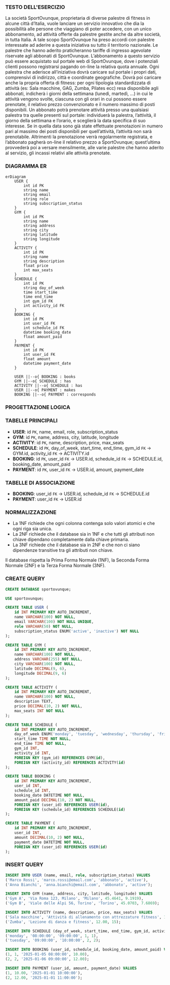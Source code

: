### TESTO DELL'ESERCIZIO

La società SportOvunque, proprietaria di diverse palestre di fitness in alcune città d’Italia, vuole lanciare un servizio innovativo che dia la possibilità alle persone che viaggiano di poter accedere,
con un unico abbonamento, ad attività offerte da palestre gestite anche da altre società, in tutta Italia.
A tale scopo SportOvunque ha preso accordi con palestre interessate ad aderire a questa iniziativa su tutto il territorio nazionale. 
Le palestre che hanno aderito praticheranno tariffe di ingresso agevolate riservate agli abbonati di SportOvunque.
L’abbonamento a questo servizio può essere acquistato sul portale web di SportOvunque, dove i potenziali clienti possono registrarsi pagando on-line la relativa quota annuale.
Ogni palestra che aderisce all’iniziativa dovrà caricare sul portale i propri dati, comprensivi di indirizzo, città e coordinate geografiche.
Dovrà poi caricare anche la propria offerta di fitness: per ogni tipologia standardizzata di attività (es: Sala macchine, GAG, Zumba, Pilates ecc) resa disponibile agli abbonati, 
indicherà i giorni della settimana (lunedì, martedì, ...) in cui le attività vengono svolte, ciascuna con gli orari in cui possono essere prenotate, il relativo prezzo convenzionato
e il numero massimo di posti disponibili.
Un abbonato potrà prenotare attività presso una qualsiasi palestra tra quelle presenti sul portale: individuerà la palestra, l’attività, il giorno della settimana e l’orario,
e sceglierà la data specifica di suo interesse.
Se in quella data sono già state effettuate prenotazioni in numero pari al massimo dei posti disponibili per quell’attività, l’attività non sarà prenotabile.
Altrimenti la prenotazione verrà regolarmente registrata, e l’abbonato pagherà on-line il relativo prezzo a SportOvunque; quest’ultima provvederà poi a versare mensilmente,
alle varie palestre che hanno aderito al servizio, gli incassi relativi alle attività prenotate.

### DIAGRAMMA ER

```mermaid
erDiagram
    USER {
        int id PK
        string name
        string email
        string role
        string subscription_status
    }
    GYM {
        int id PK
        string name
        string address
        string city
        string latitude
        string longitude
    }
    ACTIVITY {
        int id PK
        string name
        string description
        float price
        int max_seats
    }
    SCHEDULE {
        int id PK
        string day_of_week
        time start_time
        time end_time
        int gym_id FK
        int activity_id FK
    }
    BOOKING {
        int id PK
        int user_id FK
        int schedule_id FK
        datetime booking_date
        float amount_paid
    }
    PAYMENT {
        int id PK
        int user_id FK
        float amount
        datetime payment_date
    }

    USER ||--o{ BOOKING : books
    GYM ||--o{ SCHEDULE : has
    ACTIVITY ||--o{ SCHEDULE : has
    USER ||--o{ PAYMENT : makes
    BOOKING ||--o{ PAYMENT : corresponds
```

### PROGETTAZIONE LOGICA

### TABELLE PRINCIPALI

- **USER**: id `PK`, name, email, role, subscription_status
- **GYM**: id `PK`, name, address, city, latitude, longitude
- **ACTIVITY**: id `PK`, name, description, price, max_seats
- **SCHEDULE**: id `PK`, day_of_week, start_time, end_time, gym_id `FK` → GYM.id, activity_id `FK` → ACTIVITY.id
- **BOOKING**:  id `PK`, user_id `FK` → USER.id, schedule_id `FK` → SCHEDULE.id, booking_date, amount_paid
- **PAYMENT**: id `PK`, user_id `FK` → USER.id, amount, payment_date

### TABELLE DI ASSOCIAZIONE

- **BOOKING**: user_id `FK` → USER.id, schedule_id `FK` → SCHEDULE.id
- **PAYMENT**: user_id `FK` → USER.id

### NORMALIZZAZIONE

- La 1NF richiede che ogni colonna contenga solo valori atomici e che ogni riga sia unica.
- La 2NF richiede che il database sia in 1NF e che tutti gli attributi non chiave dipendano completamente dalla chiave primaria.
- La 3NF richiede che il database sia in 2NF e che non ci siano dipendenze transitive tra gli attributi non chiave.

Il database rispetta la Prima Forma Normale (1NF), la Seconda Forma Normale (2NF) e la Terza Forma Normale (3NF).

### CREATE QUERY

```sql
CREATE DATABASE sportovunque;

USE sportovunque;

CREATE TABLE USER (
    id INT PRIMARY KEY AUTO_INCREMENT,
    name VARCHAR(100) NOT NULL,
    email VARCHAR(100) NOT NULL UNIQUE,
    role VARCHAR(50) NOT NULL,
    subscription_status ENUM('active', 'inactive') NOT NULL
);

CREATE TABLE GYM (
    id INT PRIMARY KEY AUTO_INCREMENT,
    name VARCHAR(100) NOT NULL,
    address VARCHAR(255) NOT NULL,
    city VARCHAR(100) NOT NULL,
    latitude DECIMAL(9, 6),
    longitude DECIMAL(9, 6)
);

CREATE TABLE ACTIVITY (
    id INT PRIMARY KEY AUTO_INCREMENT,
    name VARCHAR(100) NOT NULL,
    description TEXT,
    price DECIMAL(10, 2) NOT NULL,
    max_seats INT NOT NULL
);

CREATE TABLE SCHEDULE (
    id INT PRIMARY KEY AUTO_INCREMENT,
    day_of_week ENUM('monday', 'tuesday', 'wednesday', 'thursday', 'friday', 'saturday', 'sunday') NOT NULL,
    start_time TIME NOT NULL,
    end_time TIME NOT NULL,
    gym_id INT,
    activity_id INT,
    FOREIGN KEY (gym_id) REFERENCES GYM(id),
    FOREIGN KEY (activity_id) REFERENCES ACTIVITY(id)
);

CREATE TABLE BOOKING (
    id INT PRIMARY KEY AUTO_INCREMENT,
    user_id INT,
    schedule_id INT,
    booking_date DATETIME NOT NULL,
    amount_paid DECIMAL(10, 2) NOT NULL,
    FOREIGN KEY (user_id) REFERENCES USER(id),
    FOREIGN KEY (schedule_id) REFERENCES SCHEDULE(id)
);

CREATE TABLE PAYMENT (
    id INT PRIMARY KEY AUTO_INCREMENT,
    user_id INT,
    amount DECIMAL(10, 2) NOT NULL,
    payment_date DATETIME NOT NULL,
    FOREIGN KEY (user_id) REFERENCES USER(id)
);
```

### INSERT QUERY

```sql
INSERT INTO USER (name, email, role, subscription_status) VALUES
('Marco Rossi', 'marco.rossi@email.com', 'abbonato', 'active'),
('Anna Bianchi', 'anna.bianchi@email.com', 'abbonato', 'active');

INSERT INTO GYM (name, address, city, latitude, longitude) VALUES
('Gym A', 'Via Roma 123, Milano', 'Milano', 45.4641, 9.1919),
('Gym B', 'Viale delle Alpi 56, Torino', 'Torino', 45.0703, 7.6869);

INSERT INTO ACTIVITY (name, description, price, max_seats) VALUES
('Sala macchine', 'Attività di allenamento con attrezzature fitness', 10.00, 20),
('Zumba', 'Lezione di danza e fitness', 12.00, 15);

INSERT INTO SCHEDULE (day_of_week, start_time, end_time, gym_id, activity_id) VALUES
('monday', '08:00:00', '09:00:00', 1, 1),
('tuesday', '09:00:00', '10:00:00', 2, 2);

INSERT INTO BOOKING (user_id, schedule_id, booking_date, amount_paid) VALUES
(1, 1, '2025-01-05 08:00:00', 10.00),
(2, 2, '2025-01-06 09:00:00', 12.00);

INSERT INTO PAYMENT (user_id, amount, payment_date) VALUES
(1, 10.00, '2025-01-01 10:00:00'),
(2, 12.00, '2025-01-01 11:00:00');
```
